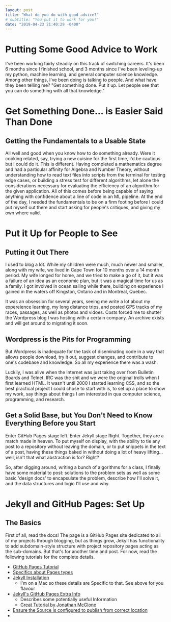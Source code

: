 ```yaml
---
layout: post
title: "What do you do with good advice?"
# subtitle: "You put it to work for you!"
date: "2019-04-23 21:40:29 -0400"
---
```


# Putting Some Good Advice to Work

I've been working fairly steadily on this track of switching careers.  It's been 6 months since I finished school, and 3 months since I've been leveling-up my python, machine learning, and general computer science knowledge.  Among other things, I've been doing is talking to people.  And what have they been telling me? "Get something done. Put it up. Let people see that you can do something with all that knowledge."

# Get Something Done... is Easier Said Than Done

## Getting the Fundamentals to a Usable State

All well and good when you know how to do something already. Were it cooking related, say, trying a new cuisine for the first time, I'd be cautious but I could do it.  This is different.  Having completed a mathematics degree and had a particular affinity for Algebra and Number Theory, without understanding how to read text files into scripts from the terminal for testing edge cases, or building a stress test for different algorithms, let alone the considerations necessary for evaluating the efficiency of an algorithm for the given application. All of this comes before being capable of saying anything with confidence about a line of code in an ML pipeline. At the end of the day, I needed the fundamentals to be on a firm footing before I could put myself out there and start asking for people's critiques, and giving my own where valid.

# Put it Up for People to See

## Putting it Out There

I used to blog a lot.  While my children were much, much newer and smaller, along with my wife, we lived in Cape Town for 10 months over a 14 month period. My wife longed for home, and we tried to make a go of it, but it was a failure of an idea as an economic plan, but it was a magical time for us as a family. I got involved in ocean sailing while there, building on experience I gained in the waters off Kingston, Ontario and in Montreal, Quebec.

It was an obsession for several years, seeing me write a lot about my expereience learning, my long distance trips, and posted GPS tracks of my races, passages, as well as photos and vidoes.  Costs forced me to shutter the Wordpress blog I was hosting with a certain company.  An archive exists and will get around to migrating it soon.

## Wordpress is the Pits for Programming

But Wordpress is inadequate for the task of diseminating code in a way that allows people download, try it out, suggest changes, and contribute to one's codebase and knowledge. So all my experience there was a wash.

Luckily, I was alive when the Internet was just taking over from Bulletin Boards and Telnet. IRC was the shit and we were the original trolls when I first learned HTML.  It wasn't until 2000 I started learning CSS, and so the best practical project I could chose to start with is, to set up a place to show my work, say things about things I am interested in qua computer science, programming, and research.

## Get a Solid Base, but You Don't Need to Know Everything Before you Start

Enter GitHub Pages stage left. Enter Jekyll stage Right.  Together, they are a match made in heaven. To put myself on display, with the ability to tie any post to a repository without leaving the domain, or to put snippets in the text of a post, having these things baked in without doing a lot of heavy lifting... well, isn't that what abstraction is for? Right?

So, after digging around, writing a bunch of algorithms for a class, I finally have some material to post: solutions to the problem sets as well as some basic 'design docs' to encapsulate the problem, describe how I'll solve it, and the data structures and logic I'll use and why.

# Jekyll and GitHub Pages: Set Up

## The Basics

First of all, read the docs! The page is a GitHub Pages site dedicated to all of my projects through blogging, but as things grow, Jekyll has functionality to add subdomain-style structure with project repository pages acting as the sub-domains. But that's for another time and post.  For now, read the following tutorials for the complete details.
  - [GitHub Pages Tutorial](https://pages.github.com/)
  - [Specifics about Pages types](https://help.github.com/en/articles/user-organization-and-project-pages)
  - [Jekyll Installation](https://jekyllrb.com/docs/installation/)
    - I'm on a Mac so these details are Specific to that. See above for you flavour
  - [Jekyll's GitHub Pages Extra Info](https://jekyllrb.com/docs/github-pages/#project-page-url-structure)
    - Describes some potentially useful Information
    - [Great Tutorial by Jonathan McGlone](http://jmcglone.com/guides/github-pages/)
  - [Ensure the Source is configured to publish from correct location](https://help.github.com/en/articles/configuring-a-publishing-source-for-github-pages)
  -
